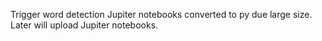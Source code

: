 Trigger word detection Jupiter notebooks converted to py due large size. Later will upload Jupiter notebooks.
